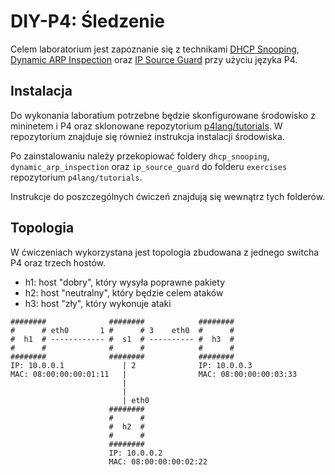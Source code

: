 # DIY-P4: Śledzenie

Celem laboratorium jest zapoznanie się z technikami [DHCP Snooping](./dhcp_snooping), [Dynamic ARP Inspection](./dynamic_arp_inspection) oraz [IP Source Guard](./ip_source_guard) przy użyciu języka P4.

## Instalacja

Do wykonania laboratium potrzebne będzie skonfigurowane środowisko z mininetem i P4 oraz sklonowane repozytorium [p4lang/tutorials](https://github.com/p4lang/tutorials/tree/master). W repozytorium znajduje się również instrukcja instalacji środowiska.

Po zainstalowaniu należy przekopiować foldery `dhcp_snooping`, `dynamic_arp_inspection` oraz `ip_source_guard` do folderu `exercises` repozytorium `p4lang/tutorials`.

Instrukcje do poszczególnych ćwiczeń znajdują się wewnątrz tych folderów.

## Topologia

W ćwiczeniach wykorzystana jest topologia zbudowana z jednego switcha P4 oraz trzech hostów.

- h1: host "dobry", który wysyła poprawne pakiety
- h2: host "neutralny", który będzie celem ataków
- h3: host "zły", który wykonuje ataki

```
########              ########            ########
#      # eth0       1 #      # 3    eth0  #      #
#  h1  # ------------ #  s1  # ---------- #  h3  #
#      #              #      #            #      #
########              ########            ########
IP: 10.0.0.1             | 2              IP: 10.0.0.3
MAC: 08:00:00:00:01:11   |                MAC: 08:00:00:00:03:33 
                         |
                         |
                         | eth0
                      ########
                      #      #
                      #  h2  #
                      #      #
                      ########
                      IP: 10.0.0.2
                      MAC: 08:00:00:00:02:22
```
